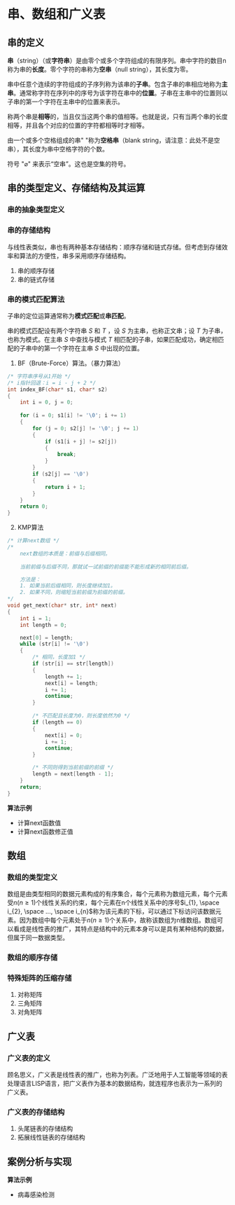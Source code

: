 # 串、数组和广义表

## 串的定义

**串**（string）（或**字符串**）是由零个或多个字符组成的有限序列。串中字符的数目n称为串的**长度**。零个字符的串称为**空串**（null string），其长度为零。

串中任意个连续的字符组成的子序列称为该串的**子串**。包含子串的串相应地称为**主串**。通常称字符在序列中的序号为该字符在串中的**位置**。子串在主串中的位置则以子串的第一个字符在主串中的位置来表示。

称两个串是**相等**的，当且仅当这两个串的值相等。也就是说，只有当两个串的长度相等，并且各个对应的位置的字符都相等时才相等。

由一个或多个空格组成的串" "称为**空格串**（blank string，请注意：此处不是空串），其长度为串中空格字符的个数。

符号 "$\varnothing$" 来表示“空串”。这也是空集的符号。

## 串的类型定义、存储结构及其运算

### 串的抽象类型定义

### 串的存储结构

与线性表类似，串也有两种基本存储结构：顺序存储和链式存储。但考虑到存储效率和算法的方便性，串多采用顺序存储结构。

1. 串的顺序存储
2. 串的链式存储

### 串的模式匹配算法

子串的定位运算通常称为**模式匹配**或**串匹配**。

串的模式匹配设有两个字符串 $S$ 和 $T$ ，设 $S$ 为主串，也称正文串；设 $T$ 为子串，也称为模式。在主串 $S$ 中查找与模式 $T$ 相匹配的子串，如果匹配成功，确定相匹配的子串中的第一个字符在主串 $S$ 中出现的位置。

1. BF（Brute-Force）算法。（暴力算法）
```c
/* 字符串序号从1开始 */
/* i指针回退：i = i - j + 2 */
int index_BF(char* s1, char* s2)
{
    int i = 0, j = 0;
    
    for (i = 0; s1[i] != '\0'; i += 1)
    {
        for (j = 0; s2[j] != '\0'; j += 1)
        {
            if (s1[i + j] != s2[j])
            {
                break;
            }
        }
        if (s2[j] == '\0')
        {
            return i + 1;
        }
    }
    return 0;
}
```

2. KMP算法
```c
/* 计算next数组 */
/*
    next数组的本质是：前缀与后缀相同。
    
    当前前缀与后缀不同，那就试一试前缀的前缀能不能形成新的相同前后缀。

    方法是：
    1. 如果当前后缀相同，则长度继续加1。
    2. 如果不同，则缩短当前前缀为前缀的前缀。
*/
void get_next(char* str, int* next)
{
    int i = 1;
    int length = 0;

    next[0] = length;
    while (str[i] != '\0')
    {
        /* 相同，长度加1 */
        if (str[i] == str[length])
        {
            length += 1;
            next[i] = length;
            i += 1;
            continue;
        }
        
        /* 不匹配且长度为0，则长度依然为0 */
        if (length == 0)
        {
            next[i] = 0;
            i += 1;
            continue;
        }

        /* 不同则得到当前前缀的前缀 */
        length = next[length - 1];
    }
    return;
}
```

**算法示例**

- 计算next函数值
- 计算next函数修正值

## 数组

### 数组的类型定义

数组是由类型相同的数据元素构成的有序集合，每个元素称为数组元素，每个元素受$n(n\ge1)$个线性关系的约束，每个元素在n个线性关系中的序号$i_{1}, \space i_{2}, \space ..., \space i_{n}$称为该元素的下标，可以通过下标访问该数据元素。因为数组中每个元素处于$n(n\ge1)$个关系中，故称该数组为n维数组。数组可以看成是线性表的推广，其特点是结构中的元素本身可以是具有某种结构的数据，但属于同一数据类型。

### 数组的顺序存储

### 特殊矩阵的压缩存储

1. 对称矩阵
2. 三角矩阵
3. 对角矩阵

## 广义表

### 广义表的定义

顾名思义，广义表是线性表的推广，也称为列表。广泛地用于人工智能等领域的表处理语言LISP语言，把广义表作为基本的数据结构，就连程序也表示为一系列的广义表。

### 广义表的存储结构

1. 头尾链表的存储结构
2. 拓展线性链表的存储结构

## 案例分析与实现

**算法示例**

- 病毒感染检测